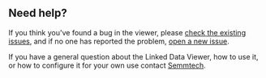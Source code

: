 ## Need help?

If you think you've found a bug in the viewer, please [check the existing issues](https://github.com/laceshub/linked-data-viewer/issues), and if no one has reported the problem, [open a new issue](https://github.com/laceshub/linked-data-viewer/issues/new).

If you have a general question about the Linked Data Viewer, how to use it, or how to configure it for your own use contact [Semmtech](https://semmtech.com).
